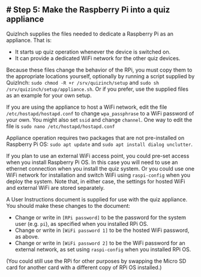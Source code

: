 ## # Step 5: Make the Raspberry Pi into a quiz appliance
QuizInch supplies the files needed to dedicate a Raspberry Pi as an appliance. That is:
- It starts up quiz operation whenever the device is switched on.
- It can provide a dedicated WiFi network for the other quiz devices.

Because these files change the behavior of the RPi, you must copy them to the appropriate locations yourself, optionally by running a script supplied by QuizInch: `sudo chmod -R +r /srv/quizinch/setup` and `sudo sh /srv/quizinch/setup/appliance.sh`. Or if you prefer, use the supplied files as an example for your own setup.

If you are using the appliance to host a WiFi network, edit the file `/etc/hostapd/hostapd.conf` to change `wpa_passphrase` to a WiFi password of your own. You might also set `ssid` and change `channel`. One way to edit the file is `sudo nano /etc/hostapd/hostapd.conf`

Appliance operation requires two packages that are not pre-installed on Raspberry Pi OS: `sudo apt update` and `sudo apt install dialog unclutter`.

If you plan to use an external WiFi access point, you could pre-set access when you install Raspberry Pi OS. In this case you will need to use an ethernet connection when you install the quiz system. Or you could use one WiFi network for installation and switch WiFi using `raspi-config` when you deploy the system. Note that, in either case, the settings for hosted WiFi and external WiFi are stored separately.

A User Instructions document is supplied for use with the quiz appliance. You should make these changes to the document:
- Change or write in `[RPi password]` to be the password for the system user (e.g. `pi`), as specified when you installed RPi OS.
- Change or write in `[WiFi password 1]` to be the hosted WiFi password, as above.
- Change or write in `[WiFi password 2]` to be the WiFi password for an external network, as set using `raspi-config` when you installed RPi OS.

(You could still use the RPi for other purposes by swapping the Micro SD card for another card with a different copy of RPi OS installed.)